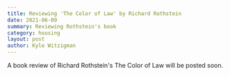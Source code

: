 ```yaml
---
title: Reviewing 'The Color of Law' by Richard Rothstein
date: 2021-06-09
summary: Reviewing Rothstein's book
category: housing
layout: post
author: Kyle Witzigman
---
```


A book review of Richard Rothstein's The Color of Law will be posted soon.